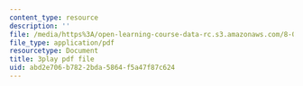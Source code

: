 ```yaml
---
content_type: resource
description: ''
file: /media/https%3A/open-learning-course-data-rc.s3.amazonaws.com/8-01sc-classical-mechanics-fall-2016/abd2e706b7822bda5864f5a47f87c624_l062G7RC8-o.pdf
file_type: application/pdf
resourcetype: Document
title: 3play pdf file
uid: abd2e706-b782-2bda-5864-f5a47f87c624
---
```


